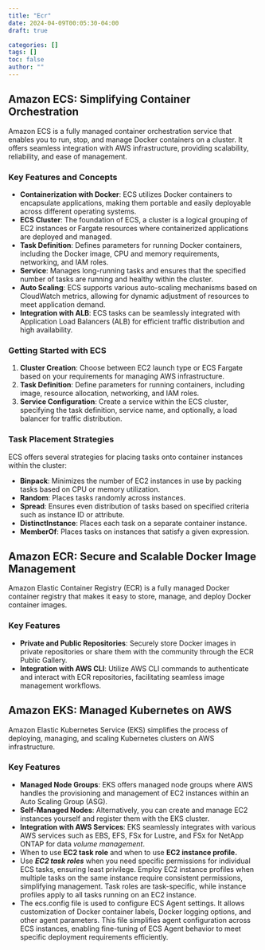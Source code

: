 ```yaml
---
title: "Ecr"
date: 2024-04-09T00:05:30-04:00
draft: true

categories: []
tags: []
toc: false
author: ""
---
```


## **Amazon ECS: Simplifying Container Orchestration**

Amazon ECS is a fully managed container orchestration service that enables you to run, stop, and manage Docker containers on a cluster. It offers seamless integration with AWS infrastructure, providing scalability, reliability, and ease of management.

### **Key Features and Concepts**

- **Containerization with Docker**: ECS utilizes Docker containers to encapsulate applications, making them portable and easily deployable across different operating systems.
- **ECS Cluster**: The foundation of ECS, a cluster is a logical grouping of EC2 instances or Fargate resources where containerized applications are deployed and managed.
- **Task Definition**: Defines parameters for running Docker containers, including the Docker image, CPU and memory requirements, networking, and IAM roles.
- **Service**: Manages long-running tasks and ensures that the specified number of tasks are running and healthy within the cluster.
- **Auto Scaling**: ECS supports various auto-scaling mechanisms based on CloudWatch metrics, allowing for dynamic adjustment of resources to meet application demand.
- **Integration with ALB**: ECS tasks can be seamlessly integrated with Application Load Balancers (ALB) for efficient traffic distribution and high availability.

### **Getting Started with ECS**

1. **Cluster Creation**: Choose between EC2 launch type or ECS Fargate based on your requirements for managing AWS infrastructure.
2. **Task Definition**: Define parameters for running containers, including image, resource allocation, networking, and IAM roles.
3. **Service Configuration**: Create a service within the ECS cluster, specifying the task definition, service name, and optionally, a load balancer for traffic distribution.

### **Task Placement Strategies**

ECS offers several strategies for placing tasks onto container instances within the cluster:

- **Binpack**: Minimizes the number of EC2 instances in use by packing tasks based on CPU or memory utilization.
- **Random**: Places tasks randomly across instances.
- **Spread**: Ensures even distribution of tasks based on specified criteria such as instance ID or attribute.
- **DistinctInstance**: Places each task on a separate container instance.
- **MemberOf**: Places tasks on instances that satisfy a given expression.

## **Amazon ECR: Secure and Scalable Docker Image Management**

Amazon Elastic Container Registry (ECR) is a fully managed Docker container registry that makes it easy to store, manage, and deploy Docker container images.

### **Key Features**

- **Private and Public Repositories**: Securely store Docker images in private repositories or share them with the community through the ECR Public Gallery.
- **Integration with AWS CLI**: Utilize AWS CLI commands to authenticate and interact with ECR repositories, facilitating seamless image management workflows.

## **Amazon EKS: Managed Kubernetes on AWS**

Amazon Elastic Kubernetes Service (EKS) simplifies the process of deploying, managing, and scaling Kubernetes clusters on AWS infrastructure.

### **Key Features**

- **Managed Node Groups**: EKS offers managed node groups where AWS handles the provisioning and management of EC2 instances within an Auto Scaling Group (ASG).
- **Self-Managed Nodes**: Alternatively, you can create and manage EC2 instances yourself and register them with the EKS cluster.
- **Integration with AWS Services**: EKS seamlessly integrates with various AWS services such as EBS, EFS, FSx for Lustre, and FSx for NetApp ONTAP for data *volume management*.
- When to use **EC2 task role** and when to use **EC2 instance profile.**
- Use ***EC2 task roles*** when you need specific permissions for individual ECS tasks, ensuring least privilege. Employ EC2 instance profiles when multiple tasks on the same instance require consistent permissions, simplifying management. Task roles are task-specific, while instance profiles apply to all tasks running on an EC2 instance.
- The ecs.config file is used to configure ECS Agent settings. It allows customization of Docker container labels, Docker logging options, and other agent parameters. This file simplifies agent configuration across ECS instances, enabling fine-tuning of ECS Agent behavior to meet specific deployment requirements efficiently.

